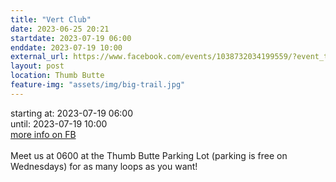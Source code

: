 ```yaml
---
title: "Vert Club"
date: 2023-06-25 20:21
startdate: 2023-07-19 06:00
enddate: 2023-07-19 10:00
external_url: https://www.facebook.com/events/1038732034199559/?event_time_id=1038732080866221
layout: post
location: Thumb Butte
feature-img: "assets/img/big-trail.jpg"
---
```


starting at: 2023-07-19 06:00<br>until: 2023-07-19 10:00<br><a href="https://www.facebook.com/events/1038732034199559/?event_time_id=1038732080866221">more info on FB</a><br><br>Meet us at 0600 at the Thumb Butte Parking Lot (parking is free on Wednesdays) for as many loops as you want! <br>
  <br>
  
